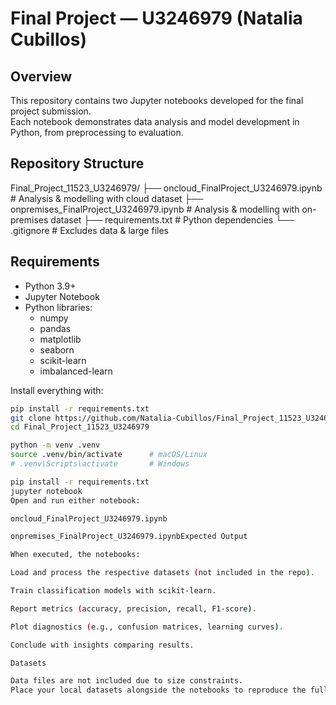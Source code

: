 # Final Project — U3246979 (Natalia Cubillos)

## Overview
This repository contains two Jupyter notebooks developed for the final project submission.  
Each notebook demonstrates data analysis and model development in Python, from preprocessing to evaluation.

## Repository Structure
Final_Project_11523_U3246979/
├── oncloud_FinalProject_U3246979.ipynb # Analysis & modelling with cloud dataset
├── onpremises_FinalProject_U3246979.ipynb # Analysis & modelling with on-premises dataset
├── requirements.txt # Python dependencies
└── .gitignore # Excludes data & large files

## Requirements
- Python 3.9+
- Jupyter Notebook
- Python libraries:
  - numpy
  - pandas
  - matplotlib
  - seaborn
  - scikit-learn
  - imbalanced-learn

Install everything with:
```bash
pip install -r requirements.txt
git clone https://github.com/Natalia-Cubillos/Final_Project_11523_U3246979.git
cd Final_Project_11523_U3246979

python -m venv .venv
source .venv/bin/activate      # macOS/Linux
# .venv\Scripts\activate       # Windows

pip install -r requirements.txt
jupyter notebook
Open and run either notebook:

oncloud_FinalProject_U3246979.ipynb

onpremises_FinalProject_U3246979.ipynbExpected Output

When executed, the notebooks:

Load and process the respective datasets (not included in the repo).

Train classification models with scikit-learn.

Report metrics (accuracy, precision, recall, F1-score).

Plot diagnostics (e.g., confusion matrices, learning curves).

Conclude with insights comparing results.

Datasets

Data files are not included due to size constraints.
Place your local datasets alongside the notebooks to reproduce the full results.
